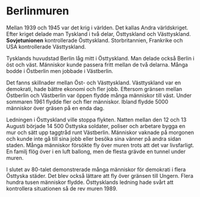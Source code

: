 # Berlinmuren

Mellan 1939 och 1945 var det krig i världen. Det kallas Andra världskriget. Efter kriget delade man Tyskland i två delar, Östtyskland och Västtyskland. **Sovjetunionen** kontrollerade  Östtyskland. Storbritannien, Frankrike och USA kontrollerade Västtyskland.

Tysklands huvudstad Berlin låg mitt i Östtyskland. Man delade också Berlin i öst och väst. Människor kunde passera fritt mellan de två delarna. Många bodde i Östberlin men jobbade i Västberlin.

Det fanns skillnader mellan Öst- och Västtyskland. Västtyskland var en demokrati, hade bättre ekonomi och fler jobb. Eftersom gränsen mellan Östberlin och Västberlin var öppen flydde många människor till väst. Under sommaren 1961 flydde fler och fler människor. Ibland flydde 5000 människor över gräsen på en enda dag.

Ledningen i Östtyskland ville stoppa flykten. Natten mellan den 12 och 13 Augusti började 14 500 Östtyska soldater, poliser och arbetare bygga en mur och sätt upp taggtråd runt Västberlin. Människor vaknade på morgonen och kunde inte gå till sina jobb eller besöka sina vänner på andra sidan staden. Många människor försökte fly över muren trots att det var livsfarligt. En familj flög över i en luft ballong, men de flesta grävde en tunnel under muren.

I slutet av 80-talet demonstrerade många människor för demokrati i flera Östtyska städer. Det blev också lättare att fly över gränsen till Ungern. Flera hundra tusen människor flydde. Östtysklands ledning hade svårt att kontrollera situationen så de rev muren 1989.

<!--stackedit_data:
eyJoaXN0b3J5IjpbLTg3NTc3NDY3OSw0MTI0MjA3NzUsMTMxNT
I1MzY3N119
-->